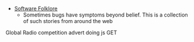 * [Software Folklore](http://beza1e1.tuxen.de/lore/index.html)
    * Sometimes bugs have symptoms beyond belief. This is a collection of such stories from around the web

Global Radio competition
advert doing js GET

